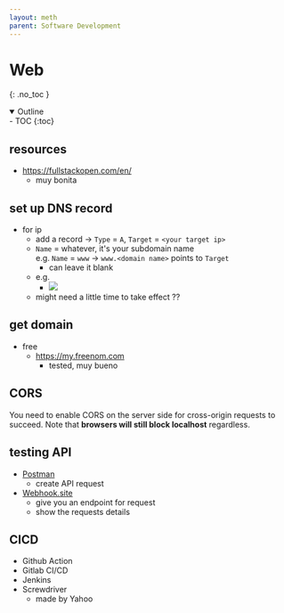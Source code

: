 ```yaml
---
layout: meth
parent: Software Development
---
```


# Web
{: .no_toc }

<details open markdown="block">
  <summary>
    Outline
  </summary>
- TOC
{:toc}
</details>

## resources
- <https://fullstackopen.com/en/>
	- muy bonita

## set up DNS record
- for ip
	- add a record -> `Type` = `A`, `Target` = `<your target ip>`
	- `Name` = whatever, it's your subdomain name<br>e.g. `Name` = `www` -> `www.<domain name>` points to `Target`
		- can leave it blank
	- e.g.
		- ![](https://i.imgur.com/nuPiOu1.png)
	- might need a little time to take effect ??

## get domain
- free
	- <https://my.freenom.com>
		- tested, muy bueno

## CORS

You need to enable CORS on the server side for cross-origin requests to succeed. Note that **browsers will still block localhost** regardless.

## testing API

- [Postman](https://www.postman.com/)
	- create API request
- [Webhook.site](https://webhook.site/)
	- give you an endpoint for request
	- show the requests details

## CICD

- Github Action
- Gitlab CI/CD
- Jenkins
- Screwdriver
	- made by Yahoo